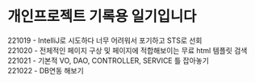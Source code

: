 # 개인프로젝트 기록용 일기입니다
      
221019 - IntelliJ로 시도하다 너무 어려워서 포기하고 STS로 선회    
221020 - 전체적인 페이지 구상 및 페이지에 적합해보이는 무료 html 템플릿 검색   
221021 - 기본적 VO, DAO, CONTROLLER, SERVICE 틀 잡아놓기      
221022 - DB연동 해보기
